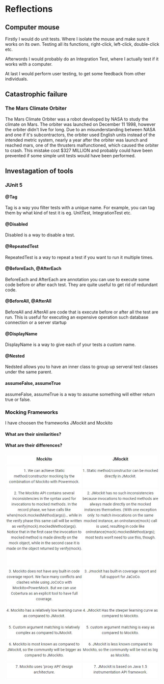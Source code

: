# Reflections

## Computer mouse

Firstly I would do unit tests. Where I isolate the mouse and make sure it works on its own. Testing all its functions, right-click, left-click, double-click etc.

Afterwords I would probably do an Integration Test, where I actually test if it works with a computer. 

At last I would perform user testing, to get some feedback from other individuals.


## Catastrophic failure
### The Mars Climate Orbiter
The Mars Climate Orbiter was a robot developed by NASA to study the climate on Mars. The orbiter was launched on December 11 1998, however the orbiter didn't live for long. Due to an misunderstanding between NASA and one if it's subcontractors, the orbiter used English units instead of the intended metric system, nearly a year after the orbiter was launch and reached mars, one of the thrusters malfunctioned, which caused the orbiter to crash. This mistake cost $327 MILLION and probably could have been prevented if some simple unit tests would have been performed. 


## Investagation of tools

### JUnit 5

#### @Tag
Tag is a way you filter tests with a unique name. For example, you can tag them by what kind of test it is eg. UnitTest, IntegrationTest etc. 

#### @Disabled
Disabled is a way to disable a test.

#### @RepeatedTest
RepeatedTest is a way to repeat a test if you want to run it multiple times. 

#### @BeforeEach, @AfterEach
BeforeEach and AfterEach are annotation you can use to execute some code before or after each test. They are quite useful to get rid of redundant code.

#### @BeforeAll, @AfterAll
BeforeAll and AfterAll are code that is execute before or after all the test are run. This is useful for executing an expensive operation such database connection or a server startup

#### @DisplayName
DisplayName is a way to give each of your tests a custom name.

#### @Nested
Nedsted allows you to have an inner class to group up serveral test classes under the same parent.

#### assumeFalse, assumeTrue
assumeFalse, assumeTrue is a way to assume something will either return true or false. 

### Mocking Frameworks

I have choosen the frameworks JMockit and Mockito

#### What are their similarities?

#### What are their differences?
![alt text](https://github.com/MadsMeinertAndersenCPHBusiness/TestAssignment2/blob/master/DifferencesBetweenMockitoAndJMockit.JPG)

